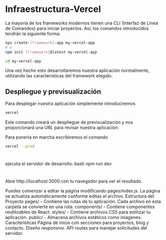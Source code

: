 ﻿# Infraestructura-Vercel
La mayoría de los frameworks modernos tienen una CLI (Interfaz de Línea de Comandos) para iniciar proyectos. Así, los comandos introducidos tendrán la siguiente forma:

```bash
npx create-[framework]-app my-vercel-app
# o
npm init [framework]@latest my-vercel-app

cd my-vercel-app
```

Una vez hecho esto desarrollaremos nuestra aplicación normalmente, utilizando las características del framework elegido.

## Despliegue y previsualización

Para desplegar nuestra aplicación simplemente introduciremos

```bash
vercel 
```

Este comando creará un despliegue de previsualización y nos proporcionará una URL para revisar nuestra aplicación.

Para ponerla en marcha escribiremos el comando

```bash
vercel --prod
```

#

ejecuta el servidor de desarrollo:
bash
npm run dev

# 

Abre http://localhost:3000 con tu navegador para ver el resultado.

Puedes comenzar a editar la página modificando pages/index.js. La página se actualiza automáticamente conforme editas el archivo.
Estructura del Proyecto
pages/ - Contiene las rutas de tu aplicación. Cada archivo en esta carpeta se convierte en una ruta.
components/ - Contiene componentes reutilizables de React.
styles/ - Contiene archivos CSS para estilizar tu aplicación.
public/ - Almacena archivos estáticos como imágenes.
Características
Página de inicio con secciones para proyectos, blog y contacto.
Diseño responsivo.
API routes para manejar solicitudes del servidor.
